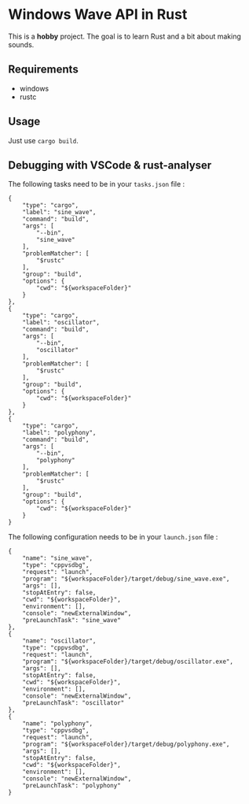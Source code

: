 Windows Wave API in Rust
========================
This is a **hobby** project. The goal is to learn Rust and a bit about making sounds.

Requirements
------------
* windows
* rustc

Usage
-----
Just use `cargo build`.

Debugging with VSCode & rust-analyser
-------------------------------------
The following tasks need to be in your ```tasks.json``` file : 

    {
        "type": "cargo",
        "label": "sine_wave",
        "command": "build",
        "args": [
            "--bin",
            "sine_wave"
        ],
        "problemMatcher": [
            "$rustc"
        ],
        "group": "build",
        "options": {
            "cwd": "${workspaceFolder}"
        }
    },
    {
        "type": "cargo",
        "label": "oscillator",
        "command": "build",
        "args": [
            "--bin",
            "oscillator"
        ],
        "problemMatcher": [
            "$rustc"
        ],
        "group": "build",
        "options": {
            "cwd": "${workspaceFolder}"
        }
    },
    {
        "type": "cargo",
        "label": "polyphony",
        "command": "build",
        "args": [
            "--bin",
            "polyphony"
        ],
        "problemMatcher": [
            "$rustc"
        ],
        "group": "build",
        "options": {
            "cwd": "${workspaceFolder}"
        }
    }

The following configuration needs to be in your ```launch.json``` file :

    {
        "name": "sine_wave",
        "type": "cppvsdbg",
        "request": "launch",
        "program": "${workspaceFolder}/target/debug/sine_wave.exe",
        "args": [],
        "stopAtEntry": false,
        "cwd": "${workspaceFolder}",
        "environment": [],
        "console": "newExternalWindow",
        "preLaunchTask": "sine_wave"
    },
    {
        "name": "oscillator",
        "type": "cppvsdbg",
        "request": "launch",
        "program": "${workspaceFolder}/target/debug/oscillator.exe",
        "args": [],
        "stopAtEntry": false,
        "cwd": "${workspaceFolder}",
        "environment": [],
        "console": "newExternalWindow",
        "preLaunchTask": "oscillator"
    },
    {
        "name": "polyphony",
        "type": "cppvsdbg",
        "request": "launch",
        "program": "${workspaceFolder}/target/debug/polyphony.exe",
        "args": [],
        "stopAtEntry": false,
        "cwd": "${workspaceFolder}",
        "environment": [],
        "console": "newExternalWindow",
        "preLaunchTask": "polyphony"
    }
